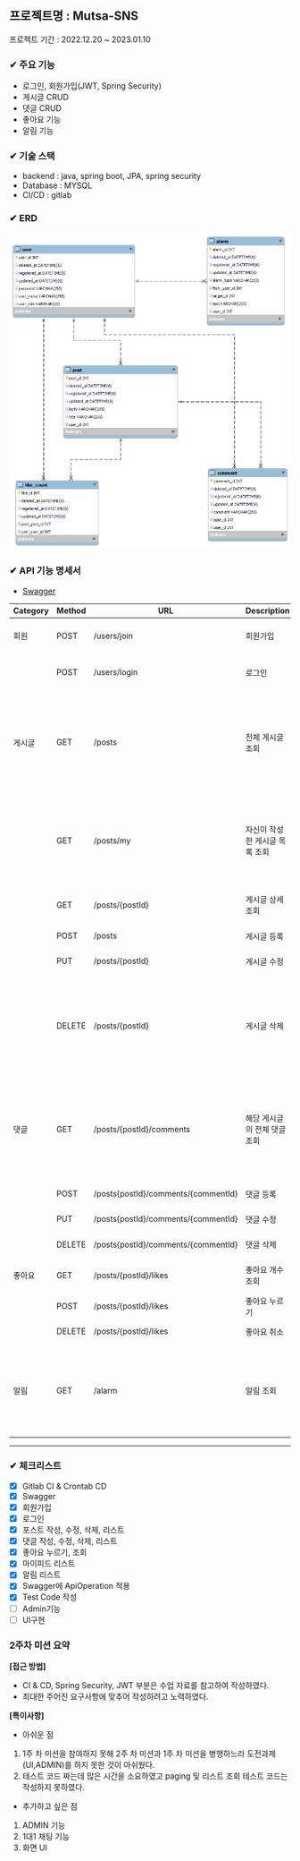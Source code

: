## 프로젝트명 : Mutsa-SNS

프로젝트 기간 : 2022.12.20 ~ 2023.01.10

### ✔ 주요 기능

- 로그인, 회원가입(JWT, Spring Security)
- 게시글 CRUD
- 댓글 CRUD
- 좋아요 기능
- 알림 기능

### ✔ 기술 스택

- backend : java, spring boot, JPA, spring security
- Database : MYSQL
- CI/CD : gitlab

### ✔ ERD

<img src="./ERD.png">

### ✔ API 기능 명세서

- [Swagger](http://ec2-54-180-83-38.ap-northeast-2.compute.amazonaws.com:8080/swagger-ui/index.html#/)

| Category | Method | URL                                 | Description       | note                      |
|----------|--------|-------------------------------------|-------------------|---------------------------|
| 회원       | POST   | /users/join                         | 회원가입              | 권한 미필요                    |
|          | POST   | /users/login                        | 로그인               | 권한 미필요                    |
| 게시글      | GET    | /posts                              | 전체 게시글 조회         | 페이징(최신순 정렬), 권한 미필요       |
|          | GET    | /posts/my                           | 자신이 작성한 게시글 목록 조회 | 페이징(최신순 정렬), 권한 필요        |
|          | GET    | /posts/{postId}                     | 게시글 상세 조회         | 권한 미필요                    |
|          | POST   | /posts                              | 게시글 등록            | 권한 필요                     |
|          | PUT    | /posts/{postId}                     | 게시글 수정            | 권한 필요                     |
|          | DELETE | /posts/{postId}                     | 게시글 삭제            | 게시글 삭제 시 댓글,좋아요 삭제, 권한 필요 |
| 댓글       | GET    | /posts/{postId}/comments            | 해당 게시글의 전체 댓글 조회  | 페이징(최신순 정렬), 권한 미필요       |
|          | POST   | /posts{postId}/comments/{commentId} | 댓글 등록             | 권한 필요                     |
|          | PUT    | /posts{postId}/comments/{commentId} | 댓글 수정             | 권한 필요                     |
|          | DELETE | /posts{postId}/comments/{commentId} | 댓글 삭제             | 권한 필요                     |
| 좋아요      | GET    | /posts/{postId}/likes               | 좋아요 개수 조회         | 권한 미필요                    |
|          | POST   | /posts/{postId}/likes               | 좋아요 누르기           | 권한 필요                     |
|          | DELETE | /posts/{postId}/likes               | 좋아요 취소            | 권한 필요                     |
| 알림       | GET    | /alarm                              | 알림 조회             | 페이징(최신순 정렬), 권한 필요        |

---

### ✔ 체크리스트
- [x] Gitlab CI & Crontab CD
- [x] Swagger
- [x] 회원가입
- [x] 로그인
- [x] 포스트 작성, 수정, 삭제, 리스트
- [x] 댓글 작성, 수정, 삭제, 리스트
- [x] 좋아요 누르기, 조회
- [x] 마이피드 리스트
- [x] 알림 리스트
- [x] Swagger에 ApiOperation 적용
- [x] Test Code 작성
- [ ] Admin기능
- [ ] UI구현

### 2주차 미션 요약

**[접근 방법]**

- CI & CD, Spring Security, JWT 부분은 수업 자료를 참고하여 작성하였다.
- 최대한 주어진 요구사항에 맞추어 작성하려고 노력하였다. 

**[특이사항]**

- 아쉬운 점
1. 1주 차 미션을 참여하지 못해 2주 차 미션과 1주 차 미션을 병행하느라 도전과제(UI,ADMIN)를 하지 못한 것이 아쉬웠다.
2. 테스트 코드 짜는데 많은 시간을 소요하였고 paging 및 리스트 조회 테스트 코드는 작성하지 못하였다.


- 추가하고 싶은 점
1. ADMIN 기능
2. 1대1 채팅 기능
3. 화면 UI
